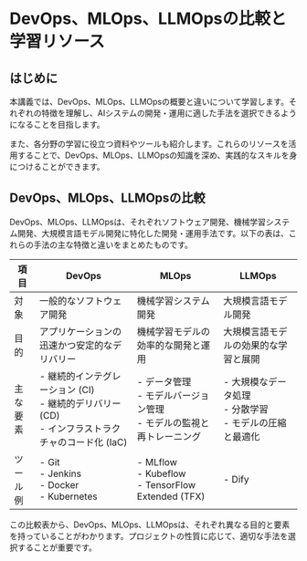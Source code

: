 # DevOps、MLOps、LLMOpsの比較と学習リソース

<a id="introduction"></a>
## はじめに

本講義では、DevOps、MLOps、LLMOpsの概要と違いについて学習します。それぞれの特徴を理解し、AIシステムの開発・運用に適した手法を選択できるようになることを目指します。

また、各分野の学習に役立つ資料やツールも紹介します。これらのリソースを活用することで、DevOps、MLOps、LLMOpsの知識を深め、実践的なスキルを身につけることができます。

<a id="comparison"></a>
## DevOps、MLOps、LLMOpsの比較

DevOps、MLOps、LLMOpsは、それぞれソフトウェア開発、機械学習システム開発、大規模言語モデル開発に特化した開発・運用手法です。以下の表は、これらの手法の主な特徴と違いをまとめたものです。

| 項目 | DevOps | MLOps | LLMOps |
| --- | --- | --- | --- |
| 対象 | 一般的なソフトウェア開発 | 機械学習システム開発 | 大規模言語モデル開発 |
| 目的 | アプリケーションの迅速かつ安定的なデリバリー | 機械学習モデルの効率的な開発と運用 | 大規模言語モデルの効果的な学習と展開 |
| 主な要素 | - 継続的インテグレーション (CI)<br>- 継続的デリバリー (CD)<br>- インフラストラクチャのコード化 (IaC) | - データ管理<br>- モデルバージョン管理<br>- モデルの監視と再トレーニング | - 大規模なデータ処理<br>- 分散学習<br>- モデルの圧縮と最適化 |
| ツール例 | - Git<br>- Jenkins<br>- Docker<br>- Kubernetes | - MLflow<br>- Kubeflow<br>- TensorFlow Extended (TFX) | - Dify |

この比較表から、DevOps、MLOps、LLMOpsは、それぞれ異なる目的と要素を持っていることがわかります。プロジェクトの性質に応じて、適切な手法を選択することが重要です。
